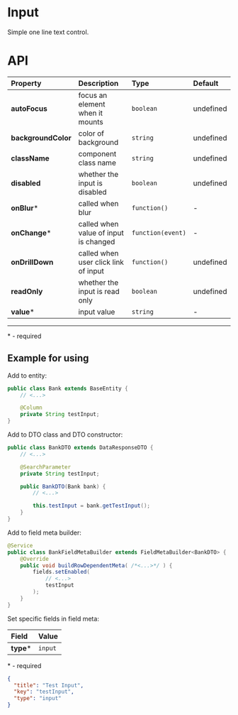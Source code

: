 # Input

Simple one line text control.

# API

| Property | Description  | Type | Default
|:---|:---|:---|:---|
| **autoFocus** | focus an element when it mounts | `boolean` | undefined |
| **backgroundColor** | color of background | `string` | undefined |
| **className** | component class name | `string` | undefined |
| **disabled** | whether the input is disabled | `boolean` | undefined |
| **onBlur*** | called when blur | `function()` | - |
| **onChange*** | called when value of input is changed | `function(event)` | - |
| **onDrillDown** | called when user click link of input | `function()` | undefined |
| **readOnly** | whether the input is read only | `boolean` | undefined |
| **value*** | input value | `string` | - |

---
\* - required

## Example for using

Add to entity:
```java
public class Bank extends BaseEntity {
    // <...>

    @Column
    private String testInput;
}
```

Add to DTO class and DTO constructor:
```java
public class BankDTO extends DataResponseDTO {
    // <...>

    @SearchParameter
    private String testInput;

    public BankDTO(Bank bank) {
        // <...>

        this.testInput = bank.getTestInput();
    }
}
```

Add to field meta builder:

```java
@Service
public class BankFieldMetaBuilder extends FieldMetaBuilder<BankDTO> {
    @Override
    public void buildRowDependentMeta( /*<...>*/ ) {
        fields.setEnabled(
            // <...>
            testInput
        );
    }
}
```

Set specific fields in field meta:

| Field | Value |
|:---|:---|
| **type*** | `input` |

\* - required

```json
{
  "title": "Test Input",
  "key": "testInput",
  "type": "input"
}
```